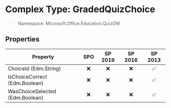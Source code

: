 # Complex Type: GradedQuizChoice

> Namespace: Microsoft.Office.Education.QuizOM

## Properties

Property | SPO | SP 2019 | SP 2016 | SP 2013
----------|:---:|:-------:|:-------:|:-------:
ChoiceId (Edm.String) | ❌ | ❌ | ❌ | ✅
IsChoiceCorrect (Edm.Boolean) | ❌ | ❌ | ❌ | ✅
WasChoiceSelected (Edm.Boolean) | ❌ | ❌ | ❌ | ✅